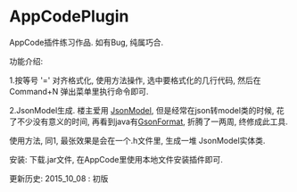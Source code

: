 # AppCodePlugin

AppCode插件练习作品.
如有Bug, 纯属巧合.

功能介绍:

1.按等号 '=' 对齐格式化, 
  使用方法操作, 选中要格式化的几行代码, 
  然后在 Command+N 弹出菜单里执行命令即可.

2.JsonModel生成.
  楼主爱用 [JsonModel](https://github.com/icanzilb/JSONModel),
  但是经常在json转model类的时候, 花了不少没有意义的时间,
  再看到java有[GsonFormat](https://github.com/zzz40500/GsonFormat),
  折腾了一两周, 终修成此工具.

  使用方法, 同1, 最张效果是会在一个.h文件里, 生成一堆 JsonModel实体类.

安装:
  下载.jar文件, 在AppCode里使用本地文件安装插件即可.


更新历史:
  2015_10_08 : 初版